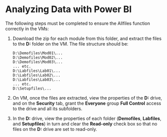 # Analyzing Data with Power BI

The following steps must be completed to ensure the Allfiles function correctly in the VMs:

1. Download the zip for each module from this folder, and extract the files to the **D:** folder on the VM. The file structure should be:
    ```
    D:\Demofiles\Mod01\...
    D:\Demofiles\Mod02\...
    D:\Demofiles\Mod03\...
    ... etc.
    D:\Labfiles\Lab01\...
    D:\Labfiles\Lab02\...
    D:\Labfiles\Lab03\...
    ... etc.
    D:\Setupfiles\...
    ```

2. On VM, once the files are extracted, view the properties of the **D:** drive, and on the **Security** tab, grant the **Everyone** group **Full Control** access to the drive and all its subfolders.

3. In the **D:** drive, view the properties of each folder (**Demofiles**, **Labfiles**, and **Setupfiles**) in turn and clear the **Read-only** check box so that no files on the **D:** drive are set to read-only.
